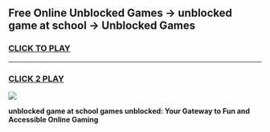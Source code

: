 
## Free Online Unblocked Games → unblocked game at school → Unblocked Games
<h3>
<a href="https://premium.freeplayer.one?title=unblocked_game_at_school&ref=21F">CLICK TO PLAY</a></h3>
<hr>

<h3>
<a href="https://premium.freeplayer.one?title=unblocked_game_at_school&ref=21F">CLICK 2 PLAY</a>
  
</h3>

<a href="https://premium.freeplayer.one?title=unblocked_game_at_school&ref=21F/"><img src="https://clearcache.store/games.png"></a>


**unblocked game at school games unblocked: Your Gateway to Fun and Accessible Online Gaming**
